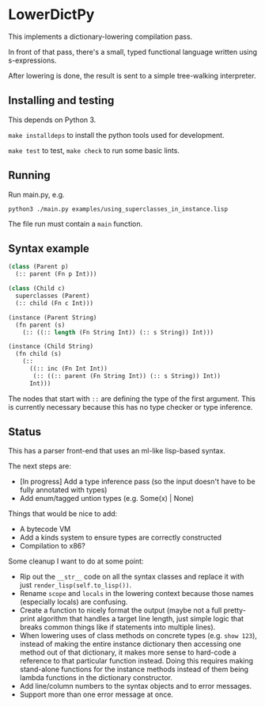 # LowerDictPy

This implements a dictionary-lowering compilation pass.

In front of that pass, there's a small, typed functional language written using s-expressions.

After lowering is done, the result is sent to a simple tree-walking interpreter.

## Installing and testing

This depends on Python 3.

`make installdeps` to install the python tools used for development.

`make test` to test, `make check` to run some basic lints.

## Running

Run main.py, e.g.

    python3 ./main.py examples/using_superclasses_in_instance.lisp


The file run must contain a `main` function.

## Syntax example

```lisp
(class (Parent p)
  (:: parent (Fn p Int)))

(class (Child c)
  superclasses (Parent)
  (:: child (Fn c Int)))

(instance (Parent String)
  (fn parent (s)
    (:: ((:: length (Fn String Int)) (:: s String)) Int)))

(instance (Child String)
  (fn child (s)
    (::
      ((:: inc (Fn Int Int))
       (:: ((:: parent (Fn String Int)) (:: s String)) Int))
      Int)))
```

The nodes that start with `::` are defining the type of the first argument.
This is currently necessary because this has no type checker or type inference.


## Status

This has a parser front-end that uses an ml-like lisp-based syntax.

The next steps are:

- [In progress] Add a type inference pass (so the input doesn't have to be fully annotated with types)
- Add enum/tagged untion types (e.g. Some(x) | None)

Things that would be nice to add:

- A bytecode VM
- Add a kinds system to ensure types are correctly constructed
- Compilation to x86?

Some cleanup I want to do at some point:

- Rip out the `__str__` code on all the syntax classes and replace it with just
  `render_lisp(self.to_lisp())`.
- Rename `scope` and `locals` in the lowering context because those names (especially locals) are
  confusing.
- Create a function to nicely format the output (maybe not a full pretty-print algorithm that
  handles a target line length, just simple logic that breaks common things like if statements into
  multiple lines).
- When lowering uses of class methods on concrete types (e.g. `show 123`), instead of making the
  entire instance dictionary then accessing one method out of that dictionary, it makes more sense
  to hard-code a reference to that particular function instead. Doing this requires making
  stand-alone functions for the instance methods instead of them being lambda functions in the
  dictionary constructor.
- Add line/column numbers to the syntax objects and to error messages.
- Support more than one error message at once.
